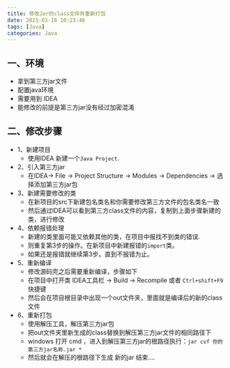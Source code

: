 ```yaml
---
title: 修改Jar的class文件并重新打包
date: 2021-03-16 10:23:46
tags: [Java]
categories: Java
---
```


## 一、环境
+ 拿到第三方jar文件
+ 配置java环境
+ 需要用到 IDEA
+ 能修改的前提是第三方jar没有经过加密混淆

## 二、修改步骤
+ 1、新建项目
	+ 使用IDEA 新建一个`Java Project`.
+ 2、引入第三方jar
	+ 在IDEA-> File -> Project Structure -> Modules -> Dependencies -> 选择添加第三方jar包
+ 3、新建需要修改的类
	+ 在新项目的src下新建包名类名和你需要修改第三方文件的包名类名一致
	+ 然后通过IDEA可以看到第三方class文件的内容，复制到上面步骤新建的类，进行修改
+ 4、依赖报错处理
	+ 新建的类里面可能又依赖其他的类，在项目中报找不到类的错误.
	+ 则重复第3步的操作。在新项目中新建报错的`import`类。
	+ 如果还是报错就继续第3步。直到不报错为止。
+ 5、重新编译
	+ 修改源码完之后需要重新编译，步骤如下
	+ 在项目中打开类 IDEA工具栏 -> Build -> Recompile 或者 `Ctrl+shift+F9` 快捷键
	+ 然后会在项目根目录中出现一个out文件夹，里面就是编译后的新的class文件
+ 6、重新打包
	+ 使用解压工具，解压第三方jar包
	+ 把out文件夹里新生成的class替换到解压第三方jar文件的相同路径下
	+ windows 打开 cmd ，进入到解压第三方jar的根路径执行：`jar cvf 你的第三方jar名称.jar *`
	+ 然后就会在解压的根路径下生成 新的jar 结束....

